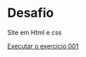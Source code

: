 # Desafio
 Site em Html e css

<a href="https://paulolopes00.github.io/Desafio/Desafio/index.html">Executar o exercicio 001</a>